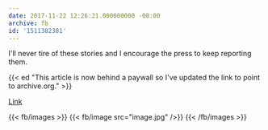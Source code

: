 ```yaml
---
date: 2017-11-22 12:26:21.000000000 -08:00
archive: fb
id: '1511382381'
---
```


I'll never tire of these stories and I encourage the press to keep reporting them. 

{{< ed "This article is now behind a paywall so I've updated the link to point to archive.org." >}}

[Link](https://web.archive.org/web/20171122181903/https://www.washingtonpost.com/news/politics/wp/2017/11/22/trumps-team-insists-he-has-a-full-schedule-an-hour-before-he-goes-golfing/)

{{< fb/images >}}
{{< fb/image src="image.jpg" />}}
{{< /fb/images >}}
